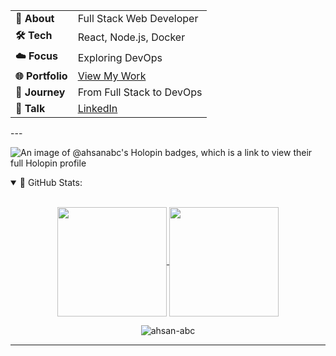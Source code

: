<div align="center">

|              |                               |
|--------------|-------------------------------|
| **👋 About** | Full Stack Web Developer     |
| **🛠️ Tech** | React, Node.js, Docker        |
| **☁️ Focus** | Exploring DevOps              |
| **🌐 Portfolio** | [View My Work](https://ahsan-abc.github.io/portfolio2.0) |
| **🌱 Journey** | From Full Stack to DevOps   |
| **💬 Talk**  | [LinkedIn](https://www.linkedin.com/in/ahsan-abc/)               |

</div>
---

![An image of @ahsanabc's Holopin badges, which is a link to view their full Holopin profile](https://holopin.me/ahsanabc)

<details open="">
<summary>
 📔 GitHub Stats:
</summary>
<br>
<p align="center">
  <a href="https://github.com/ahsan-abc">
    <img align="center"  height="175px" src="https://github-readme-stats.vercel.app/api?username=ahsan-abc&show_icons=true&hide_border=true&title_color=94b4a4&amp&icon_color=FFFFFF&amp&text_color=FFFFFF&amp&bg_color=000000&count_private=true&include_all_commits=true"/>
  </a>
  <a href="https://github.com/ahsan-abc">
    <img align="center" height="175px"  src="https://github-readme-stats.vercel.app/api/top-langs/?username=ahsan-abc&text_color=FFFFFF&bg_color=000000&title_color=94b4a4&langs_count=15&layout=compact&hide_border=true" />
  </a>
</p>
  <p align="center"><img align="center" src="https://github-readme-streak-stats.herokuapp.com/?user=ahsan-abc&text_color=FFFFFF&bg_color=000000&title_color=94b4a4&langs_count=15&layout=compact&hide_border=true" alt="ahsan-abc" /></p>
</details>

---




